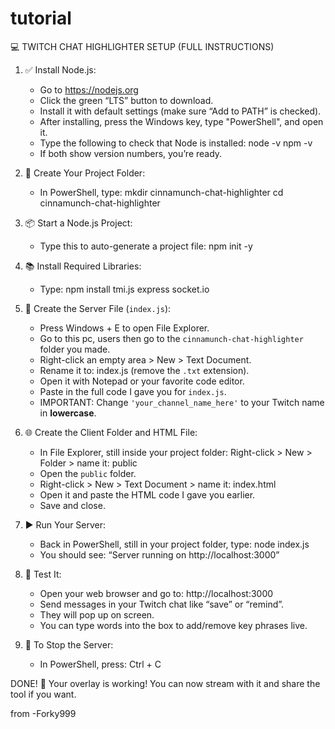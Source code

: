 # tutorial

💻 TWITCH CHAT HIGHLIGHTER SETUP (FULL INSTRUCTIONS)

1. ✅ Install Node.js:
   - Go to https://nodejs.org
   - Click the green “LTS” button to download.
   - Install it with default settings (make sure “Add to PATH” is checked).
   - After installing, press the Windows key, type "PowerShell", and open it.
   - Type the following to check that Node is installed:
     node -v
     npm -v
   - If both show version numbers, you’re ready.

2. 📁 Create Your Project Folder:
   - In PowerShell, type:
     mkdir cinnamunch-chat-highlighter
     cd cinnamunch-chat-highlighter

3. 📦 Start a Node.js Project:
   - Type this to auto-generate a project file:
     npm init -y

4. 📚 Install Required Libraries:
   - Type:
     npm install tmi.js express socket.io

5. 🧠 Create the Server File (`index.js`):
   - Press Windows + E to open File Explorer.
   - Go to this pc, users then go to the `cinnamunch-chat-highlighter` folder you made.
   - Right-click an empty area > New > Text Document.
   - Rename it to: index.js (remove the `.txt` extension).
   - Open it with Notepad or your favorite code editor.
   - Paste in the full code I gave you for `index.js`.
   - IMPORTANT: Change `'your_channel_name_here'` to your Twitch name in **lowercase**.

6. 🌐 Create the Client Folder and HTML File:
   - In File Explorer, still inside your project folder:
     Right-click > New > Folder > name it: public
   - Open the `public` folder.
   - Right-click > New > Text Document > name it: index.html
   - Open it and paste the HTML code I gave you earlier.
   - Save and close.

7. ▶️ Run Your Server:
   - Back in PowerShell, still in your project folder, type:
     node index.js
   - You should see:
     “Server running on http://localhost:3000”

8. 🧪 Test It:
   - Open your web browser and go to:
     http://localhost:3000
   - Send messages in your Twitch chat like “save” or “remind”.
   - They will pop up on screen.
   - You can type words into the box to add/remove key phrases live.

9. 🛑 To Stop the Server:
   - In PowerShell, press:
     Ctrl + C

DONE! 🎉 Your overlay is working! You can now stream with it and share the tool if you want.

from -Forky999
